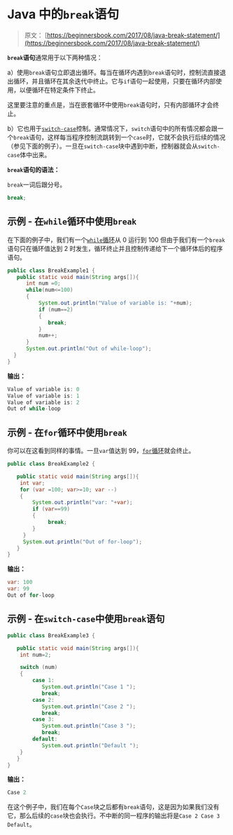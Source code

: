 # Java 中的`break`语句

> 原文： [https://beginnersbook.com/2017/08/java-break-statement/](https://beginnersbook.com/2017/08/java-break-statement/)

**`break`语句**通常用于以下两种情况：

a）使用`break`语句立即退出循环。每当在循环内遇到`break`语句时，控制流直接退出循环，并且循环在其余迭代中终止。它与`if`语句一起使用，只要在循环内部使用，以便循环在特定条件下终止。

这里要注意的重点是，当在嵌套循环中使用`break`语句时，只有内部循环才会终止。

b）它也用于[`switch-case`](https://beginnersbook.com/2017/08/java-switch-case/)控制。通常情况下，`switch`语句中的所有情况都会跟一个`break`语句，这样每当程序控制流跳转到一个`case`时，它就不会执行后续的情况（参见下面的例子）。一旦在`switch-case`块中遇到中断，控制器就会从`switch-case`体中出来。

**`break`语句的语法：**

`break`一词后跟分号。

```java
break;
```

## 示例 - 在`while`循环中使用`break`

在下面的例子中，我们有一个[`while`循环](https://beginnersbook.com/2015/03/while-loop-in-java-with-examples/)从 0 运行到 100 但由于我们有一个`break`语句只在循环值达到 2 时发生，循环终止并且控制传递给下一个循环体后的程序语句。

```java
public class BreakExample1 {
   public static void main(String args[]){
      int num =0;
      while(num<=100)
      {
          System.out.println("Value of variable is: "+num);
          if (num==2)
          {
             break;
          }
          num++;
      }
      System.out.println("Out of while-loop");
  }
}
```

**输出：**

```java
Value of variable is: 0
Value of variable is: 1
Value of variable is: 2
Out of while-loop
```

## 示例 - 在`for`循环中使用`break`

你可以在这看到同样的事情。一旦`var`值达到 99，[`for`循环](https://beginnersbook.com/2015/03/for-loop-in-java-with-example/)就会终止。

```java
public class BreakExample2 {

   public static void main(String args[]){
	int var;
	for (var =100; var>=10; var --)
	{
	    System.out.println("var: "+var);
	    if (var==99)
	    {
	         break;
	    }
	 }
	 System.out.println("Out of for-loop");
   }
}
```

**输出：**

```java
var: 100
var: 99
Out of for-loop

```

## 示例 - 在`switch-case`中使用`break`语句

```java
public class BreakExample3 {

   public static void main(String args[]){
	int num=2;

	switch (num)
	{
	    case 1:
	       System.out.println("Case 1 ");
	       break;
	    case 2:
	       System.out.println("Case 2 ");
	       break;
	    case 3:
	       System.out.println("Case 3 ");
	       break;
	    default:
	       System.out.println("Default ");
	}
   }
}

```

**输出：**

```java
Case 2

```

在这个例子中，我们在每个`Case`块之后都有`break`语句，这是因为如果我们没有它，那么后续的`case`块也会执行。不中断的同一程序的输出将是`Case 2 Case 3 Default`。